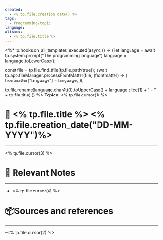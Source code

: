 ```yaml
---
created:
  - <% tp.file.creation_date() %>
tags:
  - Programming/topic
language: 
aliases:
  - <% tp.file.title %>
---
```

<%* tp.hooks.on_all_templates_executed(async () => {
  let language =  await tp.system.prompt("The programming language")
  language = language.toLowerCase();
  
  const file = tp.file.find_tfile(tp.file.path(true));
  await tp.app.fileManager.processFrontMatter(file, (frontmatter) => {
    frontmatter["language"] = language;
  });

  tp.file.rename(language.charAt(0).toUpperCase() + language.slice(1) + " - " + tp.file.title)
}) %>
**Topics:** <% tp.file.cursor(1) %>

# 📃 <% tp.file.title %> <% tp.file.creation_date("DD-MM-YYYY")%>

---
<% tp.file.cursor(3) %>

# 🔗 Relevant Notes

---
- <% tp.file.cursor(4) %>
# 📦Sources and references

---

-<% tp.file.cursor(2) %>